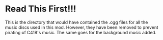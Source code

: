 # Read This First!!!

This is the directory that would have contained the .ogg files for all the music discs used in this mod.
However, they have been removed to prevent pirating of C418's music.
The same goes for the background music added.

